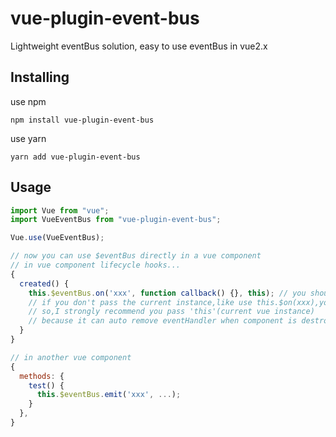 # vue-plugin-event-bus

Lightweight eventBus solution, easy to use eventBus in vue2.x

## Installing

use npm

```
npm install vue-plugin-event-bus
```

use yarn

```
yarn add vue-plugin-event-bus
```

## Usage

```js
import Vue from "vue";
import VueEventBus from "vue-plugin-event-bus"; 

Vue.use(VueEventBus);

// now you can use $eventBus directly in a vue component
// in vue component lifecycle hooks...
{
  created() {
    this.$eventBus.on('xxx', function callback() {}, this); // you should pass in the current vue instance
    // if you don't pass the current instance,like use this.$on(xxx),you should manual remove eventHandler...
    // so,I strongly recommend you pass 'this'(current vue instance)
    // because it can auto remove eventHandler when component is destroyed
  }
}

// in another vue component
{
  methods: {
    test() {
      this.$eventBus.emit('xxx', ...);
    }
  },
}
```
